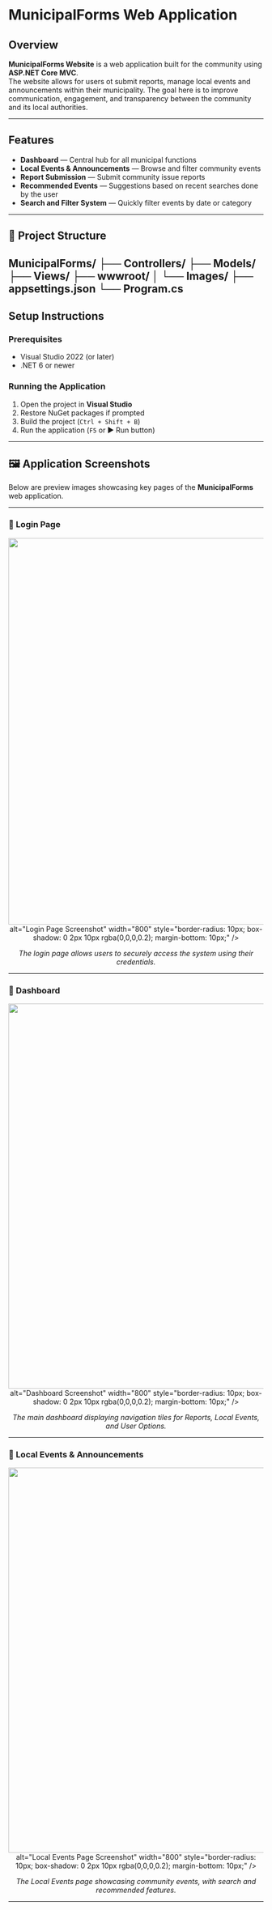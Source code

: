 # MunicipalForms Web Application

##  Overview
**MunicipalForms Website** is a web application built for the community using **ASP.NET Core MVC**.  
The website allows for users ot submit reports, manage local events and announcements within their municipality. 
The goal here is to improve communication, engagement, and transparency between the community and its local authorities.

---

## Features
-  **Dashboard** — Central hub for all municipal functions  
-  **Local Events & Announcements** — Browse and filter community events  
-  **Report Submission** — Submit community issue reports  
-  **Recommended Events** — Suggestions based on recent searches done by the user 
-  **Search and Filter System** — Quickly filter events by date or category  

---

## 🧩 Project Structure
MunicipalForms/
├── Controllers/
├── Models/
├── Views/
├── wwwroot/
│    └── Images/ 
├── appsettings.json
└── Program.cs
---

## Setup Instructions

### Prerequisites
- Visual Studio 2022 (or later)  
- .NET 6 or newer  

### Running the Application
1. Open the project in **Visual Studio**  
2. Restore NuGet packages if prompted  
3. Build the project (`Ctrl + Shift + B`)  
4. Run the application (`F5` or ▶ Run button)
---
## 🖼️ Application Screenshots

Below are preview images showcasing key pages of the **MunicipalForms** web application.

---

### 🔐 Login Page
<div align="center">
  <img width="1599" height="764" alt="image" src="https://github.com/user-attachments/assets/20e759e7-7a1f-472a-a5ff-0c9f8bf22a96" />
       alt="Login Page Screenshot" 
       width="800" 
       style="border-radius: 10px; box-shadow: 0 2px 10px rgba(0,0,0,0.2); margin-bottom: 10px;" />
  <p><i>The login page allows users to securely access the system using their credentials.</i></p>
</div>

---

### 🧭 Dashboard
<div align="center">
  <img width="1583" height="761" alt="image" src="https://github.com/user-attachments/assets/ebc6dda0-39ba-4333-96e1-7ddcfdfb68fe" />
       alt="Dashboard Screenshot" 
       width="800" 
       style="border-radius: 10px; box-shadow: 0 2px 10px rgba(0,0,0,0.2); margin-bottom: 10px;" />
  <p><i>The main dashboard displaying navigation tiles for Reports, Local Events, and User Options.</i></p>
</div>

---

### 📅 Local Events & Announcements
<div align="center">
  <img width="1583" height="761" alt="image" src="https://github.com/user-attachments/assets/4fccf3d9-2c28-4c2d-ae96-4c91f9b3e5eb" />
       alt="Local Events Page Screenshot" 
       width="800" 
       style="border-radius: 10px; box-shadow: 0 2px 10px rgba(0,0,0,0.2); margin-bottom: 10px;" />
  <p><i>The Local Events page showcasing community events, with search and recommended features.</i></p>
</div>

---

